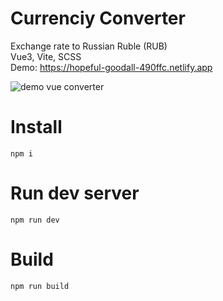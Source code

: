 # Currenciy Converter
Exchange rate to Russian Ruble (RUB)  
Vue3, Vite, SCSS  
Demo: https://hopeful-goodall-490ffc.netlify.app

![demo vue converter](https://github.com/attikos/currency-converter/blob/main/demo.gif)


# Install
`npm i`

# Run dev server
`npm run dev`

# Build
`npm run build`
